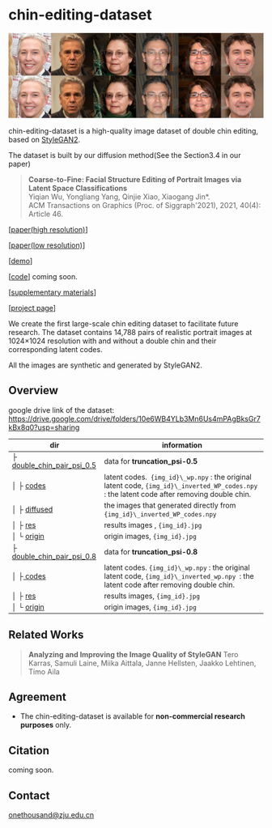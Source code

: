 # chin-editing-dataset

![chin-editing](./images/chin-editing.jpg)

chin-editing-dataset is a high-quality image dataset of double chin editing, based on [StyleGAN2](https://github.com/NVlabs/stylegan2).

The dataset is built by our diffusion method(See the Section3.4 in our paper)

> **Coarse-to-Fine: Facial Structure Editing of Portrait Images via Latent Space Classifications**<br>
> Yiqian Wu, Yongliang Yang, Qinjie Xiao, Xiaogang Jin*.<br>ACM Transactions on Graphics (Proc. of Siggraph'2021), 2021, 40(4): Article 46.

[[paper(high resolution)](http://www.cad.zju.edu.cn/home/jin/sig2021/paper46.pdf)]  

[[paper(low resolution)]()]  

[[demo](http://www.cad.zju.edu.cn/home/jin/sig2021/demo.mp4)]  

[[code]()]  coming soon.

[[supplementary materials](http://www.cad.zju.edu.cn/home/jin/sig2021/Supplementary_Materials.pdf)]

[[project page](http://www.cad.zju.edu.cn/home/jin/sig2021/sig2021.htm)]

We create the first large-scale chin editing dataset to facilitate future research. The dataset contains 14,788 pairs of realistic portrait images at 1024&times;1024 resolution with and without a double chin and their corresponding latent codes. 

All the images are synthetic and generated by StyleGAN2.

## Overview

google drive link of the dataset: https://drive.google.com/drive/folders/10e6WB4YLb3Mn6Us4mPAgBksGr7kBx8q0?usp=sharing

| dir                                                          | information                                                  |
| ------------------------------------------------------------ | ------------------------------------------------------------ |
| ├ [double_chin_pair_psi_0.5](https://drive.google.com/drive/folders/1adQYWNbPeKdWqSCtcDeR0EPEoTcd6jvV?usp=sharing) | data for **truncation_psi-0.5**                              |
| │ ├ [codes](https://drive.google.com/drive/folders/1-9gqOFihd1uxunWMHa2EyBzVCaBoNbu1?usp=sharing) | latent codes.` {img_id}\_wp.npy` :  the original latent code, `{img_id}\_inverted_WP_codes.npy` : the latent code after removing double chin. |
| │ ├ [diffused](https://drive.google.com/drive/folders/1ANYOzgBS1hfuZQP1lvsbmfi_CHwmCdDt?usp=sharing) | the images that generated directly from `{img_id}\_inverted_WP_codes.npy` |
| │ ├ [res](https://drive.google.com/drive/folders/1fuunkAXEFBBISJjGcUD2VGZJ5p4MkCtn?usp=sharing) | results images , `{img_id}.jpg`                              |
| │ └ [origin](https://drive.google.com/drive/folders/1VPeYNsyu8HdTdkd7KvRd_eYskELNr0wa?usp=sharing) | origin images, `{img_id}.jpg`                                |
| ├ [double_chin_pair_psi_0.8](https://drive.google.com/drive/folders/1t1YS7Qp0HmGDG980jH6rzGKgGvYUB14Y?usp=sharing) | data for **truncation_psi-0.8**                              |
| │ ├[ codes](https://drive.google.com/drive/folders/1-2zj9T5amUC3fGRqKCfj__ZLtimtO32L?usp=sharing) | latent codes. `{img_id}\_wp.npy` : the original latent code, `{img_id}\_inverted_wp.npy `: the latent code after removing double chin. |
| │ ├ [res](https://drive.google.com/drive/folders/1OOH0giDNkQ7HEN9Nrmh0uVf_7zbFR0_I?usp=sharing) | results images, `{img_id}.jpg`                               |
| │ └ [origin](https://drive.google.com/drive/folders/1Am8NZbg4GBEf9vqhS3oAjizNSSSFdw8V?usp=sharing) | origin images, `{img_id}.jpg`                                |



## Related Works

> **Analyzing and Improving the Image Quality of StyleGAN**
> Tero Karras, Samuli Laine, Miika Aittala, Janne Hellsten, Jaakko Lehtinen, Timo Aila



## Agreement

- The chin-editing-dataset is available for **non-commercial research purposes** only.

## Citation

coming soon.

## Contact

onethousand@zju.edu.cn